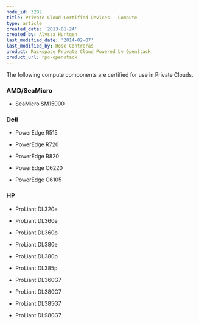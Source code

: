 ```yaml
---
node_id: 3282
title: Private Cloud Certified Devices - Compute
type: article
created_date: '2013-01-24'
created_by: Alyssa Hurtgen
last_modified_date: '2014-02-07'
last_modified_by: Rose Contreras
product: Rackspace Private Cloud Powered by OpenStack
product_url: rpc-openstack
---
```


The following compute components are certified for use in Private
Clouds.

### AMD/SeaMicro

-   SeaMicro SM15000

### Dell

-   PowerEdge R515

-   PowerEdge R720

-   PowerEdge R820

-   PowerEdge C6220

-   PowerEdge C6105

### HP

-   ProLiant DL320e

-   ProLiant DL360e

-   ProLiant DL360p

-   ProLiant DL380e

-   ProLiant DL380p

-   ProLiant DL385p

-   ProLiant DL360G7

-   ProLiant DL380G7

-   ProLiant DL385G7

-   ProLiant DL980G7


